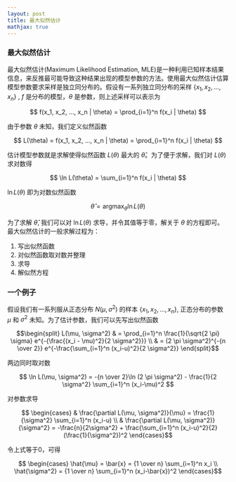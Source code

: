 ```yaml
---
layout: post
title: 最大似然估计
mathjax: true
---
```


### 最大似然估计
最大似然估计(Maximum Likelihood Estimation, MLE)是一种利用已知样本结果信息，来反推最可能导致这种结果出现的模型参数的方法。使用最大似然估计估算模型参数要求采样是独立同分布的。假设有一系列独立同分布的采样 $\lbrace x_1, x_2, ..., x_n\rbrace$ , $f$ 是分布的模型，$\theta$ 是参数，则上述采样可以表示为

$$ f(x_1, x_2, ..., x_n | \theta) = \prod_{i=1}^n f(x_i | \theta) $$

由于参数 $\theta$ 未知，我们定义似然函数

$$ L(\theta) = f(x_1, x_2, ..., x_n | \theta) = \prod_{i=1}^n f(x_i | \theta) $$

估计模型参数就是求解使得似然函数 $L(\theta)$ 最大的 $\hat{\theta}$。为了便于求解，我们对 $L(\theta)$ 求对数得

$$ \ln L(\theta) = \sum_{i=1}^n f(x_i | \theta) $$

$\ln L(\theta)$ 即为对数似然函数

$$ \hat{\theta} = \mathop{argmax}_{\theta} \ln L(\theta) $$

为了求解 $\hat{\theta}$, 我们可以对 $\ln L(\theta)$ 求导，并令其值等于零，解关于 $\theta$ 的方程即可。最大似然估计的一般求解过程为：
1. 写出似然函数
2. 对似然函数取对数并整理
3. 求导
4. 解似然方程

### 一个例子
假设我们有一系列服从正态分布 $N(\mu, \sigma^2)$ 的样本 $\lbrace x_1, x_2, ..., x_n \rbrace$, 正态分布的参数 $\mu$ 和 $\sigma^2$ 未知。为了估计参数，我们可以先写出似然函数

$$\begin{split}
L(\mu, \sigma^2) 
& = \prod_{i=1}^n \frac{1}{\sqrt{2 \pi} \sigma} e^{-{\frac{(x_i - \mu)^2}{2 \sigma^2}}} \\
& = (2 \pi \sigma^2)^{-{n \over 2}} e^{-\frac{\sum_{i=1}^n (x_i-u)^2}{2 \sigma^2}}
\end{split}$$ 

两边同时取对数

$$ \ln L(\mu, \sigma^2) = -{n \over 2}\ln (2 \pi \sigma^2) - \frac{1}{2 \sigma^2} \sum_{i=1}^n (x_i-\mu)^2 $$

对参数求导

$$ \begin{cases} 
& \frac{\partial L(\mu, \sigma^2)}{\mu} = \frac{1}{\sigma^2} \sum_{i=1}^n (x_i-u) \\
& \frac{\partial L(\mu, \sigma^2)}{\sigma^2} = -\frac{n}{2\sigma^2} + \frac{\sum_{i=1}^n (x_i-u)^2}{2} (\frac{1}{\sigma^2})^2
\end{cases}$$

令上式等于0，可得

$$ \begin{cases} 
\hat{\mu} = \bar{x} = {1 \over n} \sum_{i=1}^n x_i \\
\hat{\sigma^2} = {1 \over n} \sum_{i=1}^n (x_i-\bar{x})^2
\end{cases}$$
